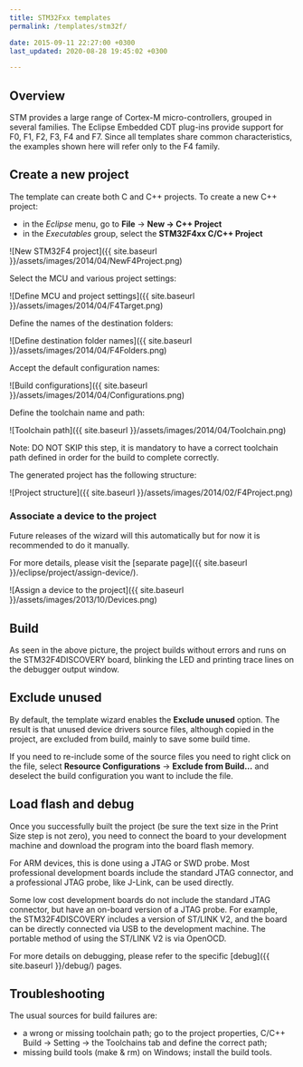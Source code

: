 ```yaml
---
title: STM32Fxx templates
permalink: /templates/stm32f/

date: 2015-09-11 22:27:00 +0300
last_updated: 2020-08-28 19:45:02 +0300

---
```


## Overview

STM provides a large range of Cortex-M micro-controllers, grouped in several families. The Eclipse Embedded CDT plug-ins provide support for F0, F1, F2, F3, F4 and F7. Since all templates share common characteristics, the examples shown here will refer only to the F4 family.

## Create a new project

The template can create both C and C++ projects. To create a new C++ project:

- in the _Eclipse_ menu, go to **File** → **New → C++ Project**
- in the *Executables* group, select the **STM32F4xx C/C++ Project**

![New STM32F4 project]({{ site.baseurl }}/assets/images/2014/04/NewF4Project.png)

Select the MCU and various project settings:

![Define MCU and project settings]({{ site.baseurl }}/assets/images/2014/04/F4Target.png)

Define the names of the destination folders:

![Define destination folder names]({{ site.baseurl }}/assets/images/2014/04/F4Folders.png)

Accept the default configuration names:

![Build configurations]({{ site.baseurl }}/assets/images/2014/04/Configurations.png)

Define the toolchain name and path:

![Toolchain path]({{ site.baseurl }}/assets/images/2014/04/Toolchain.png)

Note: DO NOT SKIP this step, it is mandatory to have a correct toolchain path defined in order for the build to complete correctly.

The generated project has the following structure:

![Project structure]({{ site.baseurl }}/assets/images/2014/02/F4Project.png)

### Associate a device to the project

Future releases of the wizard will this automatically but for now it is recommended to do it manually.

For more details, please visit the [separate page]({{ site.baseurl }}/eclipse/project/assign-device/).

![Assign a device to the project]({{ site.baseurl }}/assets/images/2013/10/Devices.png)

## Build

As seen in the above picture, the project builds without errors and runs on the STM32F4DISCOVERY board, blinking the LED and printing trace lines on the debugger output window.

## Exclude unused

By default, the template wizard enables the **Exclude unused** option. The result is that unused device drivers source files, although copied in the project, are excluded from build, mainly to save some build time.

If you need to re-include some of the source files you need to right click on the file, select **Resource Configurations** → **Exclude from Build...** and deselect the build configuration you want to include the file.

## Load flash and debug

Once you successfully built the project (be sure the text size in the Print Size step is not zero), you need to connect the board to your development machine and download the program into the board flash memory.

For ARM devices, this is done using a JTAG or SWD probe. Most professional development boards include the standard JTAG connector, and a professional JTAG probe, like J-Link, can be used directly.

Some low cost development boards do not include the standard JTAG connector, but have an on-board version of a JTAG probe. For example, the STM32F4DISCOVERY includes a version of ST/LINK V2, and the board can be directly connected via USB to the development machine. The portable method of using the ST/LINK V2 is via OpenOCD.

For more details on debugging, please refer to the specific
[debug]({{ site.baseurl }}/debug/) pages.

## Troubleshooting

The usual sources for build failures are:

- a wrong or missing toolchain path; go to the project properties, C/C++ Build → Setting → the Toolchains tab and define the correct path;
- missing build tools (make & rm) on Windows; install the build tools.
